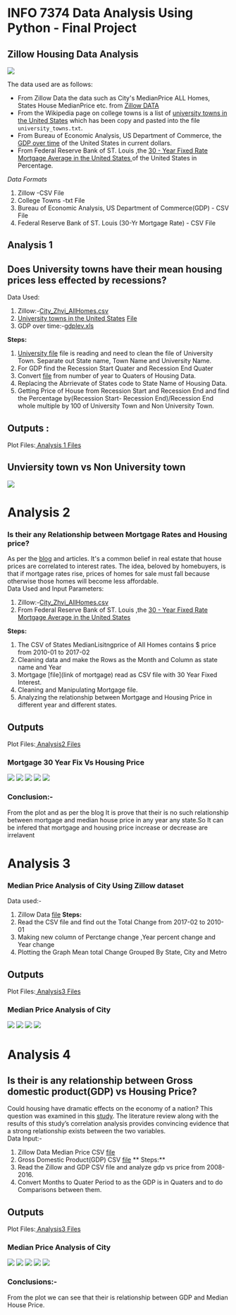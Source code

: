 # INFO 7374 Data Analysis Using Python - Final Project
## Zillow Housing Data Analysis
<img src="http://homevestors.com/wp-content/uploads/ForScreen_RGB_ZillowLogo_White-on-Blue.png">

The data used are as follows:
* From Zillow Data the data such as City's MedianPrice ALL Homes, States House MedianPrice etc. from [Zillow DATA](https://www.zillow.com/research/data/) 
* From the Wikipedia page on college towns is a list of [university towns in the United States](https://en.wikipedia.org/wiki/List_of_college_towns#College_towns_in_the_United_States) which has been copy and pasted into the file ```university_towns.txt```.
* From Bureau of Economic Analysis, US Department of Commerce, the [GDP over time](http://www.bea.gov/national/index.htm#gdp) of the United States in current dollars.
* From Federal Reserve Bank of ST. Louis ,the [30 - Year Fixed Rate Mortgage Average in the United States ](https://fred.stlouisfed.org/series/MORTGAGE30US) of the United States in Percentage. 

*Data Formats*

1. Zillow -CSV File
2. College Towns -txt File
3. Bureau of Economic Analysis, US Department of Commerce(GDP) - CSV File
4. Federal Reserve Bank of ST. Louis (30-Yr Mortgage Rate) - CSV File
## Analysis 1

## Does University towns have their mean housing prices less effected by recessions?

Data Used:

1. Zillow:-[City_Zhvi_AllHomes.csv](City_Zhvi_AllHomes.csv)
2. [University towns in the United States](https://en.wikipedia.org/wiki/List_of_college_towns#College_towns_in_the_United_States) [File]()
3. GDP over time:-[gdplev.xls]()

**Steps:**

1. <a href=" ">University file</a> file is reading and need to clean the file of University Town. Separate out State name, Town Name and University Name.
2. For GDP find the Recession Start Quater and Recession End Quater
3. Convert [file](filelink) from number of year to Quaters of Housing Data.
4. Replacing the Abrrievate of States code to State Name of Housing Data.
5. Getting Price of House from Recession Start and Recession End and find the Percentage by(Recession Start- Recession End)/Recession End  whole multiple by 100 of University Town and Non University Town.

## Outputs :
Plot Files:<a href="Output/Analysis1/Analysis1_University_NonUniversity.png"> Analysis 1 Files</a>
## Unviersity town vs Non University town
<img src="Output/Analysis1/Analysis1_University_NonUniversity.png">

# Analysis 2

### Is their any Relationship between Mortgage Rates and Housing price?
As per the [blog](http://www.bankrate.com/finance/mortgages/rising-rates-lower-house-prices.aspx) and articles. It's a common belief in real estate that house prices are correlated to interest rates. The idea, beloved by homebuyers, is that if mortgage rates rise, prices of homes for sale must fall because otherwise those homes will become less affordable.<br>
Data Used and Input Parameters:
1. Zillow:-[City_Zhvi_AllHomes.csv](City_Zhvi_AllHomes.csv)
2. From Federal Reserve Bank of ST. Louis ,the [30 - Year Fixed Rate Mortgage Average in the United States ](https://fred.stlouisfed.org/series/MORTGAGE30US)

**Steps:**
1. The CSV of States MedianLisitngprice of All Homes contains $ price from 2010-01 to 2017-02
2. Cleaning data and make the Rows as the Month and Column as state name and Year
3. Mortgage [file](link of mortgage) read as CSV file with 30 Year Fixed Interest.
4. Cleaning and Manipulating Mortgage file.
5. Analyzing the relationship between Mortgage and Housing Price in different year and different states.

## Outputs
Plot Files:<a href="Output/Analysis2"> Analysis2 Files </a>

### Mortgage 30 Year Fix Vs Housing Price
<img src="Output/Analysis2/Analysis2_California.png">
<img src="Output/Analysis2/Analysis2_Connecticut.png">
<img src="Output/Analysis2/Analysis2_Maine.png">
<img src="Output/Analysis2/Analysis2_Massachusetts.png">
<img src="Output/Analysis2/Analysis2_New_York.png">

### Conclusion:-
From the plot and as per the blog It is prove that their is no such relationship between mortgage and median house price in any year any state.So It can be infered that mortgage and housing price increase or decrease are irrelavent

# Analysis 3
### Median Price Analysis of City Using Zillow dataset

Data used:-
1. Zillow Data [file]()
**Steps:**
1. Read the CSV file and find out the Total Change from 2017-02 to 2010-01
2. Making new column of Perctange change ,Year percent change and Year change
3. Plotting the Graph Mean total Change Grouped By State, City and Metro

## Outputs
Plot Files:<a href="Output/Analysis3"> Analysis3 Files </a>

### Median Price Analysis of City
<img src="Output/Analysis3/Analysis3_Mean_City.png">
<img src="Output/Analysis3/Analysis3_Mean_Metro.png">
<img src="Output/Analysis3/Analysis3_Mean_State.png">
<img src="Output/Analysis3/Analysis3_Mean_Per_City.png">

# Analysis 4
## Is their is any relationship between Gross domestic product(GDP) vs Housing Price?
Could housing have dramatic effects on the economy of a nation? This question was examined in this [study](http://www.aabri.com/manuscripts/10490.pdf). The
literature review along with the results of this study’s correlation analysis provides convincing
evidence that a strong relationship exists between the two variables.<br>
Data Input:-
1. Zillow Data Median Price CSV [file]()
2. Gross Domestic Product(GDP) CSV [file]()
** Steps:**
1. Read the Zillow and GDP CSV file and analyze gdp vs price from 2008-2016.
2. Convert Months to Quater Period to as the GDP is in Quaters and to do Comparisons between them.

## Outputs
Plot Files:<a href="Output/Analysis4"> Analysis3 Files </a>

### Median Price Analysis of City
<img src="Output/Analysis4/Analysis4_Analysis4_New_York.png">
<img src="Output/Analysis4/Analysis4_Analysis4_California.png">
<img src="Output/Analysis4/Analysis4_Analysis4_Alabama.png">
<img src="Output/Analysis4/Analysis4_Analysis4_Massachusetts.png">
<img src="Output/Analysis4/Analysis4_Analysis4_New_Jersey.png">

### Conclusions:-
From the plot we can see that their is relationship between GDP and Median House Price.

